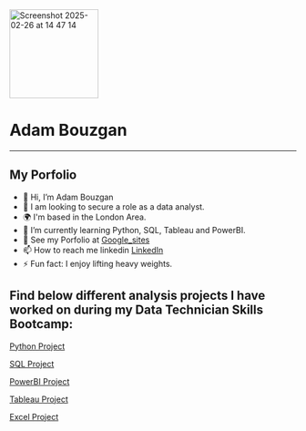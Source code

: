 <img width="156" alt="Screenshot 2025-02-26 at 14 47 14" src="https://github.com/user-attachments/assets/99a32113-c56b-4be5-9b00-e8412f3edf75" />

# **Adam Bouzgan**
---
## My Porfolio
- 👋 Hi, I’m Adam Bouzgan
- 👀 I am looking to secure a role as a data analyst.
- 🌍 I'm based in the London Area.
- 🌱 I’m currently learning Python, SQL, Tableau and PowerBI.
- 💞️ See my Porfolio at [Google_sites](https://sites.google.com/view/adambouzgan?usp=sharing)
- 📫 How to reach me linkedin [LinkedIn](https://www.linkedin.com/in/adam-bouzgan-293301346/)
- ⚡ Fun fact: I enjoy lifting heavy weights.



<!---
adambouzgan/adambouzgan is a ✨ special ✨ repository because its `README.md` (this file) appears on your GitHub profile.
You can click the Preview link to take a look at your changes.
--->
## Find below different analysis projects I have worked on during my Data Technician Skills Bootcamp:

<a href="https://adambouzgan.github.io/Python-Project/" target="_blank">Python Project</a>

<a href="https://adambouzgan.github.io/SQL-Project/" target="_blank">SQL Project</a>

<a href="https://adambouzgan.github.io/PowerBI-Project/" target="_blank">PowerBI Project</a>

<a href="https://adambouzgan.github.io/Tableau-Project/" target="_blank">Tableau Project</a>

<a href="https://adambouzgan.github.io/Excel-Project/" target="_blank">Excel Project</a>
